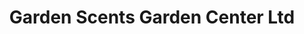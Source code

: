 ---
title: "Garden Scents Garden Center Ltd"
url: /rocky-view-no-44/garden-scents-garden-center-ltd/
shop: garden centre
---